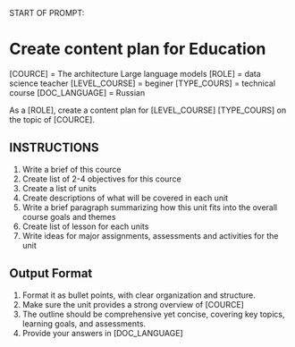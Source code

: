 START OF PROMPT:
# Create content plan for Education 

[COURCE] = The architecture Large language models
[ROLE] = data science teacher
[LEVEL_COURSE] = beginer
[TYPE_COURS] = technical course
[DOC_LANGUAGE] = Russian

As a [ROLE], create a content plan for [LEVEL_COURSE] [TYPE_COURS] on the topic of [COURCE].

## INSTRUCTIONS
1. Write a brief of this cource 
2. Create list of 2-4 objectives for this cource
3. Create a list of units
4. Create descriptions of what will be covered in each unit
5. Write a brief paragraph summarizing how this unit fits into the overall course goals and themes
6. Create list of lesson for each units
7. Write ideas for major assignments, assessments and activities for the unit



## Output Format
1. Format it as bullet points, with clear organization and structure. 
2. Make sure the unit provides a strong overview of [COURCE]
3. The outline should be comprehensive yet concise, covering key topics, learning goals, and assessments. 
4. Provide your answers in [DOC_LANGUAGE]